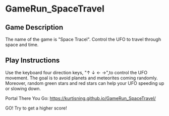 # GameRun_SpaceTravel

## Game Description
The name of the game is "Space Tracel". Control the UFO to travel through space and time.

## Play Instructions
Use the keyboard four direction keys, "↑ ↓ ← →",to control the UFO movement. The goal is to avoid planets and meteorites coming randomly. Moreover, random green stars and red stars can help your UFO speeding up or slowing down.

Portal There You Go:  https://kurtisning.github.io/GameRun_SpaceTravel/

GO! Try to get a higher score!

